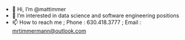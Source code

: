 - 👋 Hi, I’m @mattimmer
- 👀 I’m interested in data science and software engineering positions
- 📫 How to reach me ; Phone : 630.418.3777 ; Email : mrtimmermann@outlook.com

<!---
mattimmer/mattimmer is a ✨ special ✨ repository because its `README.md` (this file) appears on your GitHub profile.
You can click the Preview link to take a look at your changes.
--->
